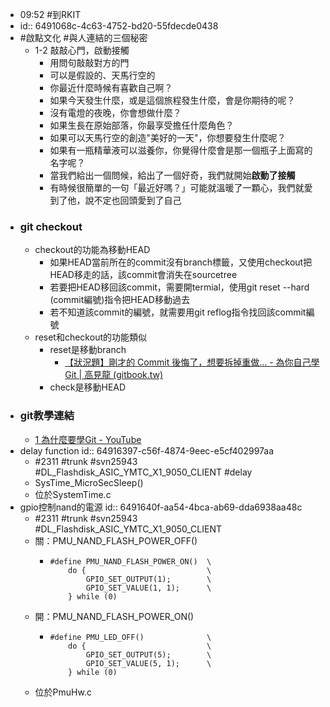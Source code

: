- 09:52 #到RKIT
- id:: 6491068c-4c63-4752-bd20-55fdecde0438
- #啟點文化 #與人連結的三個秘密
	- 1-2 敲敲心門，啟動接觸
		- 用問句敲敲對方的門
		- 可以是假設的、天馬行空的
		- 你最近什麼時候有喜歡自己啊？
		- 如果今天發生什麼，或是這個旅程發生什麼，會是你期待的呢？
		- 沒有電燈的夜晚，你會想做什麼？
		- 如果生長在原始部落，你最享受擔任什麼角色？
		- 如果可以天馬行空的創造"美好的一天"，你想要發生什麼呢？
		- 如果有一瓶精華液可以滋養你，你覺得什麼會是那一個瓶子上面寫的名字呢？
		- 當我們給出一個問候，給出了一個好奇，我們就開始**啟動了接觸**
		- 有時候很簡單的一句「最近好嗎？」可能就溫暖了一顆心，我們就愛到了他，說不定也回頭愛到了自己
- ### git checkout
	- checkout的功能為移動HEAD
		- 如果HEAD當前所在的commit沒有branch標籤，又使用checkout把HEAD移走的話，該commit會消失在sourcetree
		- 若要把HEAD移回該commit，需要開termial，使用git reset --hard (commit編號)指令把HEAD移動過去
		- 若不知道該commit的編號，就需要用git reflog指令找回該commit編號
	- reset和checkout的功能類似
		- reset是移動branch
			- [【狀況題】剛才的 Commit 後悔了，想要拆掉重做… - 為你自己學 Git | 高見龍 (gitbook.tw)](https://gitbook.tw/chapters/using-git/reset-commit)
		- check是移動HEAD
- ### git教學連結
	- [1 為什麼要學Git - YouTube](https://www.youtube.com/watch?v=PNEM7CH3ZAg&list=PLYrA-SsMvTPOZeB6DHvB0ewl3miMf-2tj&ab_channel=%E5%85%AD%E8%A7%92%E5%AD%B8%E9%99%A2)
- delay function
  id:: 64916397-c56f-4874-9eec-e5cf402997aa
	- #2311 #trunk #svn25943 #DL_Flashdisk_ASIC_YMTC_X1_9050_CLIENT #delay
	- SysTime_MicroSecSleep()
	- 位於SystemTime.c
- gpio控制nand的電源
  id:: 6491640f-aa54-4bca-ab69-dda6938aa48c
	- #2311 #trunk #svn25943 #DL_Flashdisk_ASIC_YMTC_X1_9050_CLIENT
	- 關：PMU_NAND_FLASH_POWER_OFF()
		- ```
		  #define PMU_NAND_FLASH_POWER_ON()  \
		      do {                           \
		          GPIO_SET_OUTPUT(1);        \
		          GPIO_SET_VALUE(1, 1);      \
		      } while (0)
		  ```
	- 開：PMU_NAND_FLASH_POWER_ON()
		- ```
		  #define PMU_LED_OFF()              \
		      do {                           \
		          GPIO_SET_OUTPUT(5);        \
		          GPIO_SET_VALUE(5, 1);      \
		      } while (0)
		  ```
	- 位於PmuHw.c